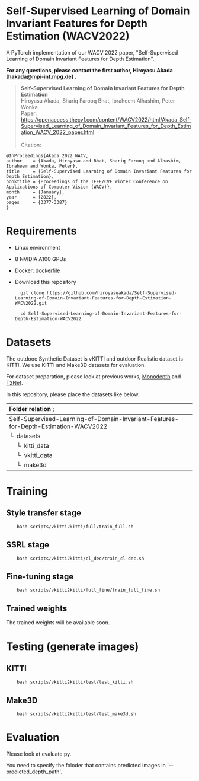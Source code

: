 # Self-Supervised Learning of Domain Invariant Features for Depth Estimation (WACV2022)

A PyTorch implementation of our WACV 2022 paper, "Self-Supervised Learning of Domain Invariant Features for Depth Estimation".

**For any questions, please contact the first author, Hiroyasu Akada [hakada@mpi-inf.mpg.de] .**


> **Self-Supervised Learning of Domain Invariant Features for Depth Estimation**<br>
Hiroyasu Akada, Shariq Farooq Bhat, Ibraheem Alhashim, Peter Wonka<br>
> Paper: https://openaccess.thecvf.com/content/WACV2022/html/Akada_Self-Supervised_Learning_of_Domain_Invariant_Features_for_Depth_Estimation_WACV_2022_paper.html<br><br>
> Citation: 

    @InProceedings{Akada_2022_WACV,
    author    = {Akada, Hiroyasu and Bhat, Shariq Farooq and Alhashim, Ibraheem and Wonka, Peter},
    title     = {Self-Supervised Learning of Domain Invariant Features for Depth Estimation},
    booktitle = {Proceedings of the IEEE/CVF Winter Conference on Applications of Computer Vision (WACV)},
    month     = {January},
    year      = {2022},
    pages     = {3377-3387}
    }

# Requirements 

- Linux environment
- 8 NVIDIA A100 GPUs
- Docker: [dockerfile](https://github.com/hiroyasuakada/Self-Supervised-Learning-of-Domain-Invariant-Features-for-Depth-Estimation-WACV2022/blob/main/docker_AWS_a100/dockerfile)
- Download this repository

        git clone https://github.com/hiroyasuakada/Self-Supervised-Learning-of-Domain-Invariant-Features-for-Depth-Estimation-WACV2022.git
        
        cd Self-Supervised-Learning-of-Domain-Invariant-Features-for-Depth-Estimation-WACV2022


# Datasets
The outdooe Synthetic Dataset is vKITTI and outdoor Realistic dataset is KITTI. We use KITTI and Make3D datasets for evaluation. 

For dataset preparation, please look at previous works, [Monodepth](https://github.com/mrharicot/monodepth) and [T2Net](https://github.com/lyndonzheng/Synthetic2Realistic).  

In this repository, please place the datasets like below.

| Folder relation ;
| :--- 
| Self-Supervised-Learning-of-Domain-Invariant-Features-for-Depth-Estimation-WACV2022
| &boxur;&nbsp; datasets
| &ensp;&ensp; &boxur;&nbsp; kitti_data
| &ensp;&ensp; &boxur;&nbsp; vkitti_data
| &ensp;&ensp; &boxur;&nbsp; make3d


# Training
## Style transfer stage

        bash scripts/vkitti2kitti/full/train_full.sh
        
        
##  SSRL stage 

        bash scripts/vkitti2kitti/cl_dec/train_cl-dec.sh


##  Fine-tuning stage 

        bash scripts/vkitti2kitti/full_fine/train_full_fine.sh
 
## Trained weights

The trained weights will be available soon.

# Testing (generate images)
## KITTI

        bash scripts/vkitti2kitti/test/test_kitti.sh

## Make3D

        bash scripts/vkitti2kitti/test/test_make3d.sh


# Evaluation
Please look at evaluate.py.

You need to specify the foloder that contains predicted images in '--predicted_depth_path'.

        



